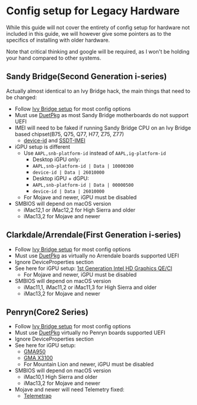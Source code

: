 # Config setup for Legacy Hardware

While this guide will not cover the entirety of config setup for hardware not included in this guide, we will however give some pointers as to the specifics of installing with older hardware.

Note that critical thinking and google will be required, as I won't be holding your hand compared to other systems.

## Sandy Bridge(Second Generation i-series)

Actually almost identical to an Ivy Bridge hack, the main things that need to be changed:

* Follow [Ivy Bridge setup](https://dortania.github.io/OpenCore-Desktop-Guide/config.plist/ivy-bridge.html) for most config options
* Must use [DuetPkg](https://dortania.github.io/OpenCore-Desktop-Guide/extras/legacy.html) as most Sandy Bridge motherboards do not support UEFI
* IMEI will need to be faked if running Sandy Bridge CPU on an Ivy Bridge based chipset(B75, Q75, Q77, H77, Z75, Z77)
  * [device-id](https://github.com/acidanthera/WhateverGreen/blob/master/Manual/FAQ.IntelHD.en.md#intel-hd-graphics-20003000-sandy-bridge-processors) and [SSDT-IMEI](https://github.com/acidanthera/OpenCorePkg/blob/master/Docs/AcpiSamples/SSDT-IMEI.dsl)
* iGPU setup is different
  * Use `AAPL,snb-platform-id` instead of `AAPL,ig-platform-id`
    * Desktop iGPU only:
    * `AAPL,snb-platform-id | Data | 10000300`
    * `device-id | Data | 26010000`
    * Desktop iGPU + dGPU:
    * `AAPL,snb-platform-id | Data | 00000500`
    * `device-id | Data | 26010000`
  * For Mojave and newer, iGPU must be disabled
* SMBIOS will depend on macOS version
  * iMac12,1 or iMac12,2 for High Sierra and older
  * iMac13,2 for Mojave and newer

## Clarkdale/Arrendale(First Generation i-series)

* Follow [Ivy Bridge setup](https://dortania.github.io/OpenCore-Desktop-Guide/config.plist/ivy-bridge.html) for most config options
* Must use [DuetPkg](https://dortania.github.io/OpenCore-Desktop-Guide/extras/legacy.html) as virtually no Arrendale boards supported UEFI
* Ignore DeviceProperties section
* See here for iGPU setup: [1st Generation Intel HD Graphics QE/CI](https://www.insanelymac.com/forum/topic/286092-guide-1st-generation-intel-hd-graphics-qeci/?hl=%20vertek)
  * For Mojave and newer, iGPU must be disabled
* SMBIOS will depend on macOS version
  * iMac11,1, iMac11,2 or iMac11,3 for High Sierra and older
  * iMac13,2 for Mojave and newer

## Penryn(Core2 Series)

* Follow [Ivy Bridge setup](https://dortania.github.io/OpenCore-Desktop-Guide/config.plist/ivy-bridge.html) for most config options
* Must use [DuetPkg](https://dortania.github.io/OpenCore-Desktop-Guide/extras/legacy.html) virtually no Penryn boards supported UEFI
* Ignore DeviceProperties section
* See here for iGPU setup:
  * [GMA950](https://www.applelife.ru/threads/intel-gma950-32bit-only.22726/)
  * [GMA X3100](https://www.applelife.ru/threads/intel-gma-x3100-zavod.36617/)
  * For Mountain Lion and newer, iGPU must be disabled
* SMBIOS will depend on macOS version
  * iMac10,1 High Sierra and older
  * iMac13,2 for Mojave and newer
* Mojave and newer will need Telemetry fixed:
  * [Telemetrap](https://forums.macrumors.com/threads/mp3-1-others-sse-4-2-emulation-to-enable-amd-metal-driver.2206682/page-4?post=28447707#post-28447707)
